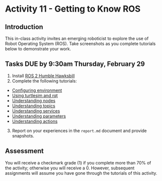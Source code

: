 # Activity 11 - Getting to Know ROS

## Introduction

This in-class activity invites an emerging roboticist to explore the use of Robot Operating System (ROS). Take screenshots as you complete tutorials below to demonstrate your work.


## Tasks DUE by 9:30am Thursday, February 29

1. Install [ROS 2 Humble Hawksbill](https://docs.ros.org/en/humble/Installation.html)
2. Complete the following tutorials:
- [Configuring environment](https://docs.ros.org/en/humble/Tutorials/Beginner-CLI-Tools/Configuring-ROS2-Environment.html)
- [Using turtlesim and rqt](https://docs.ros.org/en/humble/Tutorials/Beginner-CLI-Tools/Introducing-Turtlesim/Introducing-Turtlesim.html)
- [Understanding nodes](https://docs.ros.org/en/humble/Tutorials/Beginner-CLI-Tools/Understanding-ROS2-Nodes/Understanding-ROS2-Nodes.html)
- [Understanding topics](https://docs.ros.org/en/humble/Tutorials/Beginner-CLI-Tools/Understanding-ROS2-Topics/Understanding-ROS2-Topics.html)
- [Understanding services](https://docs.ros.org/en/humble/Tutorials/Beginner-CLI-Tools/Understanding-ROS2-Services/Understanding-ROS2-Services.html)
- [Understanding parameters](https://docs.ros.org/en/humble/Tutorials/Beginner-CLI-Tools/Understanding-ROS2-Parameters/Understanding-ROS2-Parameters.html)
- [Understanding actions](https://docs.ros.org/en/humble/Tutorials/Beginner-CLI-Tools/Understanding-ROS2-Actions/Understanding-ROS2-Actions.html)
3. Report on your experiences in the `report.md` document and provide snapshots.

## Assessment

You will receive a checkmark grade (1) if you complete more than 70% of the activity; otherwise you will receive a 0. However, subsequent assignments will assume you have gone through the tutorials of this activity.
